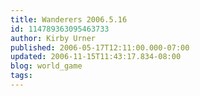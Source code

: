 ```yaml
---
title: Wanderers 2006.5.16
id: 114789363095463733
author: Kirby Urner
published: 2006-05-17T12:11:00.000-07:00
updated: 2006-11-15T11:43:17.834-08:00
blog: world_game
tags: 
---
```


